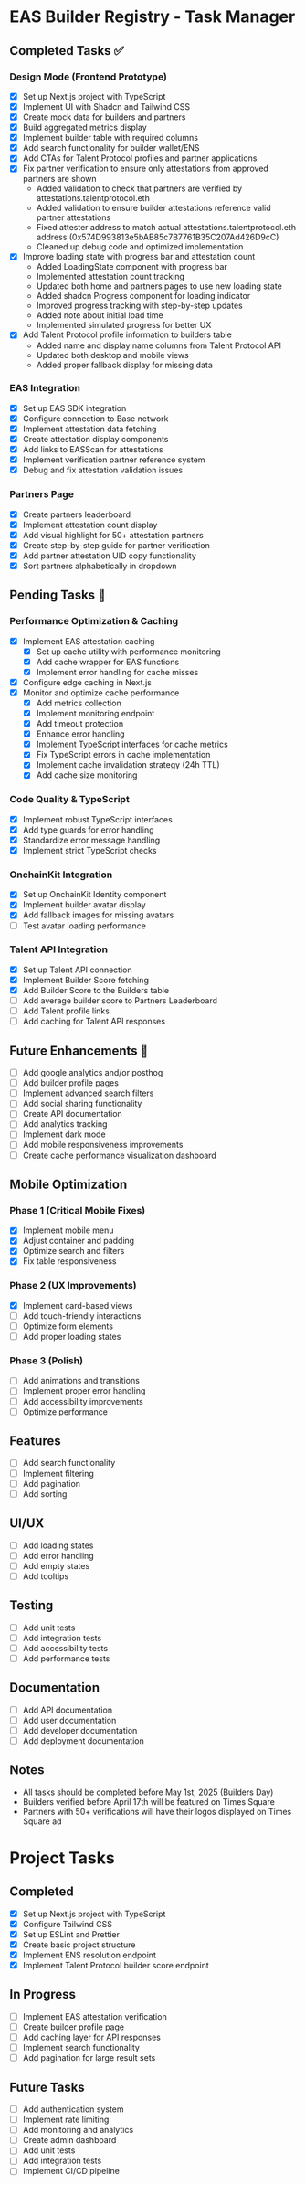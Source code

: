# EAS Builder Registry - Task Manager

## Completed Tasks ✅

### Design Mode (Frontend Prototype)

- [x] Set up Next.js project with TypeScript
- [x] Implement UI with Shadcn and Tailwind CSS
- [x] Create mock data for builders and partners
- [x] Build aggregated metrics display
- [x] Implement builder table with required columns
- [x] Add search functionality for builder wallet/ENS
- [x] Add CTAs for Talent Protocol profiles and partner applications
- [x] Fix partner verification to ensure only attestations from approved partners are shown
  - Added validation to check that partners are verified by attestations.talentprotocol.eth
  - Added validation to ensure builder attestations reference valid partner attestations
  - Fixed attester address to match actual attestations.talentprotocol.eth address (0x574D993813e5bAB85c7B7761B35C207Ad426D9cC)
  - Cleaned up debug code and optimized implementation
- [x] Improve loading state with progress bar and attestation count
  - Added LoadingState component with progress bar
  - Implemented attestation count tracking
  - Updated both home and partners pages to use new loading state
  - Added shadcn Progress component for loading indicator
  - Improved progress tracking with step-by-step updates
  - Added note about initial load time
  - Implemented simulated progress for better UX
- [x] Add Talent Protocol profile information to builders table
  - Added name and display name columns from Talent Protocol API
  - Updated both desktop and mobile views
  - Added proper fallback display for missing data

### EAS Integration

- [x] Set up EAS SDK integration
- [x] Configure connection to Base network
- [x] Implement attestation data fetching
- [x] Create attestation display components
- [x] Add links to EASScan for attestations
- [x] Implement verification partner reference system
- [x] Debug and fix attestation validation issues

### Partners Page

- [x] Create partners leaderboard
- [x] Implement attestation count display
- [x] Add visual highlight for 50+ attestation partners
- [x] Create step-by-step guide for partner verification
- [x] Add partner attestation UID copy functionality
- [x] Sort partners alphabetically in dropdown

## Pending Tasks 📝

### Performance Optimization & Caching

- [x] Implement EAS attestation caching
  - [x] Set up cache utility with performance monitoring
  - [x] Add cache wrapper for EAS functions
  - [x] Implement error handling for cache misses
- [x] Configure edge caching in Next.js
- [x] Monitor and optimize cache performance
  - [x] Add metrics collection
  - [x] Implement monitoring endpoint
  - [x] Add timeout protection
  - [x] Enhance error handling
  - [x] Implement TypeScript interfaces for cache metrics
  - [x] Fix TypeScript errors in cache implementation
  - [x] Implement cache invalidation strategy (24h TTL)
  - [x] Add cache size monitoring

### Code Quality & TypeScript

- [x] Implement robust TypeScript interfaces
- [x] Add type guards for error handling
- [x] Standardize error message handling
- [x] Implement strict TypeScript checks

### OnchainKit Integration

- [x] Set up OnchainKit Identity component
- [x] Implement builder avatar display
- [x] Add fallback images for missing avatars
- [ ] Test avatar loading performance

### Talent API Integration

- [x] Set up Talent API connection
- [x] Implement Builder Score fetching
- [x] Add Builder Score to the Builders table
- [ ] Add average builder score to Partners Leaderboard
- [ ] Add Talent profile links
- [ ] Add caching for Talent API responses

## Future Enhancements 🔮

- [ ] Add google analytics and/or posthog
- [ ] Add builder profile pages
- [ ] Implement advanced search filters
- [ ] Add social sharing functionality
- [ ] Create API documentation
- [ ] Add analytics tracking
- [ ] Implement dark mode
- [ ] Add mobile responsiveness improvements
- [ ] Create cache performance visualization dashboard

## Mobile Optimization

### Phase 1 (Critical Mobile Fixes)

- [x] Implement mobile menu
- [x] Adjust container and padding
- [x] Optimize search and filters
- [x] Fix table responsiveness

### Phase 2 (UX Improvements)

- [x] Implement card-based views
- [ ] Add touch-friendly interactions
- [ ] Optimize form elements
- [ ] Add proper loading states

### Phase 3 (Polish)

- [ ] Add animations and transitions
- [ ] Implement proper error handling
- [ ] Add accessibility improvements
- [ ] Optimize performance

## Features

- [ ] Add search functionality
- [ ] Implement filtering
- [ ] Add pagination
- [ ] Add sorting

## UI/UX

- [ ] Add loading states
- [ ] Add error handling
- [ ] Add empty states
- [ ] Add tooltips

## Testing

- [ ] Add unit tests
- [ ] Add integration tests
- [ ] Add accessibility tests
- [ ] Add performance tests

## Documentation

- [ ] Add API documentation
- [ ] Add user documentation
- [ ] Add developer documentation
- [ ] Add deployment documentation

## Notes

- All tasks should be completed before May 1st, 2025 (Builders Day)
- Builders verified before April 17th will be featured on Times Square
- Partners with 50+ verifications will have their logos displayed on Times Square ad

# Project Tasks

## Completed

- [x] Set up Next.js project with TypeScript
- [x] Configure Tailwind CSS
- [x] Set up ESLint and Prettier
- [x] Create basic project structure
- [x] Implement ENS resolution endpoint
- [x] Implement Talent Protocol builder score endpoint

## In Progress

- [ ] Implement EAS attestation verification
- [ ] Create builder profile page
- [ ] Add caching layer for API responses
- [ ] Implement search functionality
- [ ] Add pagination for large result sets

## Future Tasks

- [ ] Add authentication system
- [ ] Implement rate limiting
- [ ] Add monitoring and analytics
- [ ] Create admin dashboard
- [ ] Add unit tests
- [ ] Add integration tests
- [ ] Implement CI/CD pipeline
